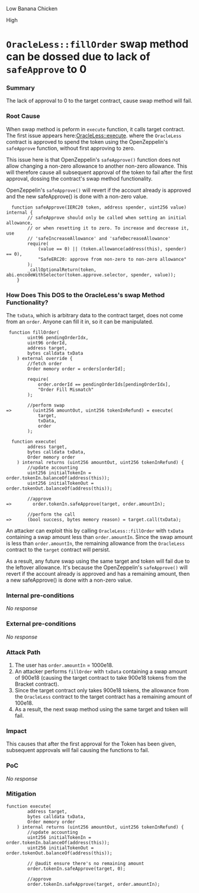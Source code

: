 Low Banana Chicken

High

# `OracleLess::fillOrder` swap method can be dossed due to lack of `safeApprove` to 0

### Summary

The lack of approval to 0 to the target contract, cause swap method will fail.


### Root Cause

When swap method is peform in `execute` function, it calls target contract.
The first issue appears here:[OracleLess::execute](https://github.com/sherlock-audit/2024-11-oku/blob/ee3f781a73d65e33fb452c9a44eb1337c5cfdbd6/oku-custom-order-types/contracts/automatedTrigger/OracleLess.sol#L237). where the `OracleLess` contract is approved to spend the token using the OpenZeppelin's `safeApprove` function, without first approving to zero. 

This issue here is that OpenZeppelin's `safeApprove()` function does not allow changing a non-zero allowance to another non-zero allowance. This will therefore cause all subsequent approval of the token to fail after the first approval, dossing the contract's swap method functionality.

OpenZeppelin's `safeApprove()` will revert if the account already is approved and the new safeApprove() is done with a non-zero value.
```solidity
  function safeApprove(IERC20 token, address spender, uint256 value) internal {
        // safeApprove should only be called when setting an initial allowance,
        // or when resetting it to zero. To increase and decrease it, use
        // 'safeIncreaseAllowance' and 'safeDecreaseAllowance'
        require(
            (value == 0) || (token.allowance(address(this), spender) == 0),
            "SafeERC20: approve from non-zero to non-zero allowance"
        );
        _callOptionalReturn(token, abi.encodeWithSelector(token.approve.selector, spender, value));
    }
```

### How Does This DOS to the OracleLess's swap Method Functionality?
The `txData`, which is arbitrary data to the contract target, does not come from an `order`. Anyone can fill it in, so it can be manipulated.

```solidity
 function fillOrder(
        uint96 pendingOrderIdx,
        uint96 orderId,
        address target,
        bytes calldata txData
    ) external override {
        //fetch order
        Order memory order = orders[orderId];

        require(
            order.orderId == pendingOrderIds[pendingOrderIdx],
            "Order Fill Mismatch"
        );

        //perform swap
=>        (uint256 amountOut, uint256 tokenInRefund) = execute(
            target,
            txData,
            order
        );

  function execute(
        address target,
        bytes calldata txData,
        Order memory order
    ) internal returns (uint256 amountOut, uint256 tokenInRefund) {
        //update accounting
        uint256 initialTokenIn = order.tokenIn.balanceOf(address(this));
        uint256 initialTokenOut = order.tokenOut.balanceOf(address(this));

        //approve
=>        order.tokenIn.safeApprove(target, order.amountIn);

        //perform the call
=>      (bool success, bytes memory reason) = target.call(txData);
```
An attacker can exploit this by calling `OracleLess::fillOrder` with `txData` containing a swap amount less than `order.amountIn`. Since the swap amount is less than `order.amountIn`, the remaining allowance from the `OracleLess` contract to the `target` contract will persist.

As a result, any future swap using the same target and token will fail due to the leftover allowance. It's because the OpenZeppelin's `safeApprove()` will revert if the account already is approved and has a remaining amount, then a new safeApprove() is done with a non-zero value.

### Internal pre-conditions

_No response_

### External pre-conditions

_No response_

### Attack Path

1. The user has `order.amountIn` = 1000e18.  
2. An attacker performs `fillOrder` with `txData` containing a swap amount of 900e18 (causing the target contract to take 900e18 tokens from the Bracket contract).  
3. Since the target contract only takes 900e18 tokens, the allowance from the `OracleLess` contract to the target contract has a remaining amount of 100e18.  
4. As a result, the next swap method using the same target and token will fail.

### Impact

This causes that after the first approval for the Token has been given, subsequent approvals will fail causing the functions to fail.


### PoC

_No response_

### Mitigation

```solidity
function execute(
        address target,
        bytes calldata txData,
        Order memory order
    ) internal returns (uint256 amountOut, uint256 tokenInRefund) {
        //update accounting
        uint256 initialTokenIn = order.tokenIn.balanceOf(address(this));
        uint256 initialTokenOut = order.tokenOut.balanceOf(address(this));

        // @audit ensure there's no remaining amount
        order.tokenIn.safeApprove(target, 0);

        //approve
        order.tokenIn.safeApprove(target, order.amountIn);
```
